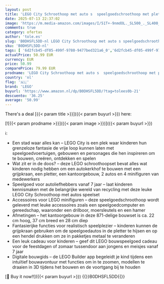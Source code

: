 ```yaml
---
layout: post
title: 'LEGO City Schroothoop met auto s  speelgoedschroothoop met pletter en kraan  cadeau voor kinderen vanaf 7 jaar met 2 bouwbare voertuigen en 4 minifiguren 60472'
date: 2025-07-13 22:37:02
image: 'https://m.media-amazon.com/images/I/51T+-9nmdOL._SL500_._SL400_.jpg'
comments: true
category: ofertas
author: 'tole.es'
slug: 'B0DHSFL5DD-nl LEGO City Schroothoop met auto s speelgoedschroothoop met...'
sku: 'B0DHSFL5DD-nl'
tags: [ '6d2fcb45-df05-499f-9780-9477bed321a6_0','6d2fcb45-df05-499f-9780-9477bed321a6_501','Arborist Merchandising Root','Bouw- & constructiespeelgoed','Creatieve spellen','Educatief speelgoed','Montessori','Self Service','Special Features Stores','Speelgoed & spellen','Speelgoedbouwsets','lego','🇳🇱', ]
actualPrice: 50.99 EUR
currency: EUR
price: 50.99
comparePrice: 79.99 EUR
prodname: 'LEGO City Schroothoop met auto s  speelgoedschroothoop met pletter en kraan  cadeau voor kinderen vanaf 7 jaar met 2 bouwbare voertuigen en 4 minifiguren 60472'
country: 'nl'
flag: '🇳🇱'
brand: 'LEGO'
buyurl: 'https://www.amazon.nl/dp/B0DHSFL5DD/?tag=tolees0b-21'
descuento: '36.25'
average: '50.99'
---
```


There's a deal [{{< param title >}}]({{< param buyurl >}})  here:

[![{{< param prodname >}}]({{< param image >}})]({{< param buyurl >}})

ℹ️:

- Een stad waar alles kan – LEGO City is een plek waar kinderen hun grenzeloze fantasie de vrije loop kunnen laten met speelgoedvoertuigen, gebouwen en personages die hen inspireren om te bouwen, creëren, ontdekken en spelen
- Wat zit er in de doos? – deze LEGO schroothoopset bevat alles wat kinderen nodig hebben om een autokerkhof te bouwen met een grijpkraan, een pletter, een kantoorgebouw, 2 autos en 4 minifiguren van medewerkers
- Speelgoed voor autoliefhebbers vanaf 7 jaar – laat kinderen kennismaken met de belangrijke wereld van recycling met deze leuke LEGO City Schroothoop met autos speelset
- Accessoires voor LEGO minifiguren – deze speelgoedschroothoop wordt geleverd met leuke accessoires zoals een speelgoedcomputer en gereedschap, waaronder een drilboor, moersleutels en een hamer
- Afmetingen – het kantoorgebouw in deze 871-delige bouwset is ca. 22 cm hoog, 37 cm breed en 28 cm diep
- Fantasierijke functies voor realistisch speelplezier – kinderen kunnen de grijpkraan gebruiken om de speelgoedautos in de pletter te hijsen en op een hendel drukken om ze in pakketjes metaal te veranderen
- Een leuk cadeau voor kinderen – geef dit LEGO bouwspeelgoed cadeau voor de feestdagen of zomaar tussendoor aan jongens en meisjes vanaf 7 jaar
- Digitale bouwgids – de LEGO Builder app begeleidt je kind tijdens een intuïtief bouwavontuur met functies om in te zoomen, modellen te draaien in 3D tijdens het bouwen en de voortgang bij te houden

[🛒 Buy it now!!]({{< param buyurl >}})
{{<world>}}B0DHSFL5DD{{</world>}}
